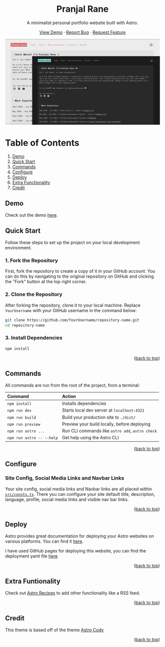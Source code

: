 <a name="readme-top"></a>
<div align="center">
  <p align="center">
    <h1>Pranjal Rane</h1>
  <p>
    A minimalist personal portfolio website built with Astro.
  </p>
    <a href="https://pranjal0207.github.io/">View Demo</a>
    ·
    <a href="https://github.com/pranjal0207/pranjal0207.github.io/issues">Report Bug</a>
    ·
    <a href="https://github.com/pranjal0207/pranjal0207.github.io/issues">Request Feature</a>
  </p>
  </p>
</div>

![demo-preview](./assets/demo.png)

# Table of Contents
1. [Demo](#demo)
2. [Quick Start](#quick-start)
3. [Commands](#commands)
4. [Configure](#configure)
5. [Deploy](#deploy)
6. [Extra Functionality](#extra-funtionality)
7. [Credit](#credit)

## Demo
Check out the demo [here](https://pranjal0207.github.io).

## Quick Start


Follow these steps to set up the project on your local development environment.

### 1. Fork the Repository

First, fork the repository to create a copy of it in your GitHub account. You can do this by navigating to the original repository on GitHub and clicking the "Fork" button at the top right corner.

### 2. Clone the Repository

After forking the repository, clone it to your local machine. Replace `YourUsername` with your GitHub username in the command below:

```bash
git clone https://github.com/YourUsername/repository-name.git
cd repository-name
```

### 3. Install Dependencies
```bash
npm install
```

<p align="right">(<a href="#readme-top">back to top</a>)</p>

## Commands

All commands are run from the root of the project, from a terminal:

| Command                   | Action                                           |
| :------------------------ | :----------------------------------------------- |
| `npm install`             | Installs dependencies                            |
| `npm run dev`             | Starts local dev server at `localhost:4321`      |
| `npm run build`           | Build your production site to `./dist/`          |
| `npm run preview`         | Preview your build locally, before deploying     |
| `npm run astro ...`       | Run CLI commands like `astro add`, `astro check` |
| `npm run astro -- --help` | Get help using the Astro CLI                     |

<p align="right">(<a href="#readme-top">back to top</a>)</p>

## Configure

### Site Config, Social Media Links and Navbar Links
Your site config, social media links and Navbar links are all placed within [`src/consts.ts`](https://github.com/kirontoo/astro-theme-cody/blob/main/src/consts.ts).
There you can configure your site default title, description, language, profile, social media links and visible nav bar links.


<p align="right">(<a href="#readme-top">back to top</a>)</p>

## Deploy
Astro provides great documentation for deploying your Astro websites on various platforms. You can find it [here](https://docs.astro.build/en/guides/deploy/).

I have used GitHub pages for deploying this website, you can find the deployment yaml file [here](.github/workflows/deploy.yml)

<p align="right">(<a href="#readme-top">back to top</a>)</p>

## Extra Funtionality
Check out [Astro Recipes](https://docs.astro.build/en/recipes/) to add other functionality like a RSS feed.

<p align="right">(<a href="#readme-top">back to top</a>)</p>

## Credit

This theme is based off of the theme [Astro Cody](https://astro-theme-cody.netlify.app/)

<p align="right">(<a href="#readme-top">back to top</a>)</p>
